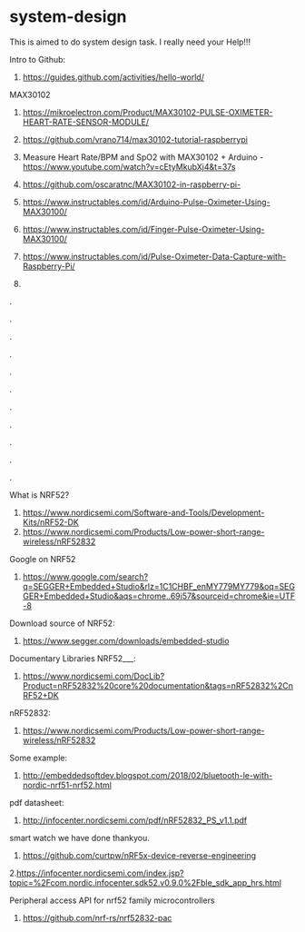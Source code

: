 # system-design

This is aimed to do system design task. I really need your Help!!!

Intro to Github:
1. https://guides.github.com/activities/hello-world/

MAX30102
1. https://mikroelectron.com/Product/MAX30102-PULSE-OXIMETER-HEART-RATE-SENSOR-MODULE/

2. https://github.com/vrano714/max30102-tutorial-raspberrypi

3. Measure Heart Rate/BPM and SpO2 with MAX30102 + Arduino - https://www.youtube.com/watch?v=cEtyMkubXj4&t=37s

4. https://github.com/oscaratnc/MAX30102-in-raspberry-pi-

5. https://www.instructables.com/id/Arduino-Pulse-Oximeter-Using-MAX30100/

6. https://www.instructables.com/id/Finger-Pulse-Oximeter-Using-MAX30100/

7. https://www.instructables.com/id/Pulse-Oximeter-Data-Capture-with-Raspberry-Pi/

8. 











.

.

.

.

.

.

.

.

.

.

.

What is NRF52?
1. https://www.nordicsemi.com/Software-and-Tools/Development-Kits/nRF52-DK
2. https://www.nordicsemi.com/Products/Low-power-short-range-wireless/nRF52832

Google on NRF52
1. https://www.google.com/search?q=SEGGER+Embedded+Studio&rlz=1C1CHBF_enMY779MY779&oq=SEGGER+Embedded+Studio&aqs=chrome..69i57&sourceid=chrome&ie=UTF-8

Download source of NRF52:
1. https://www.segger.com/downloads/embedded-studio

Documentary Libraries NRF52___:
1. https://www.nordicsemi.com/DocLib?Product=nRF52832%20core%20documentation&tags=nRF52832%2CnRF52+DK

nRF52832:
1. https://www.nordicsemi.com/Products/Low-power-short-range-wireless/nRF52832

Some example:
1. http://embeddedsoftdev.blogspot.com/2018/02/bluetooth-le-with-nordic-nrf51-nrf52.html

pdf datasheet:
1. http://infocenter.nordicsemi.com/pdf/nRF52832_PS_v1.1.pdf

smart watch we have done thankyou.
1. https://github.com/curtpw/nRF5x-device-reverse-engineering

2.https://infocenter.nordicsemi.com/index.jsp?topic=%2Fcom.nordic.infocenter.sdk52.v0.9.0%2Fble_sdk_app_hrs.html

Peripheral access API for nrf52 family microcontrollers
1. https://github.com/nrf-rs/nrf52832-pac

















